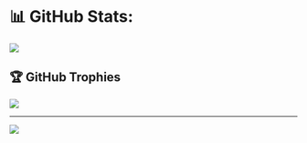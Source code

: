 # 📊 GitHub Stats:
![](https://github-readme-stats.vercel.app/api/top-langs/?username=Ivo-Pablo&theme=dark&hide_border=false&include_all_commits=true&count_private=true&layout=compact)

## 🏆 GitHub Trophies
![](https://github-profile-trophy.vercel.app/?username=Ivo-Pablo&theme=radical&no-frame=false&no-bg=false&margin-w=4)

---
[![](https://visitcount.itsvg.in/api?id=Ivo-Pablo&icon=0&color=0)](https://visitcount.itsvg.in)

<!-- Proudly created with GPRM ( https://gprm.itsvg.in ) -->
